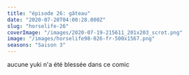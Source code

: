 ```yaml
---
title: "épisode 26: gâteau"
date: "2020-07-20T04:00:28.000Z"
slug: "horselife-26"
coverImage: "/images/2020-07-19-215611_201x203_scrot.png"
image: "/images/horselife98-026-fr-500x1567.png"
seasons: "Saison 3"
---
```


aucune yuki n'a été blessée dans ce comic
